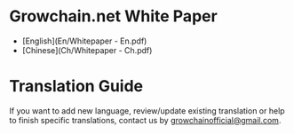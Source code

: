 # Growchain.net White Paper

- [English](En/Whitepaper - En.pdf)
- [Chinese](Ch/Whitepaper - Ch.pdf)

# Translation Guide

If you want to add new language, review/update existing translation or help to finish specific translations, contact us by growchainofficial@gmail.com.
